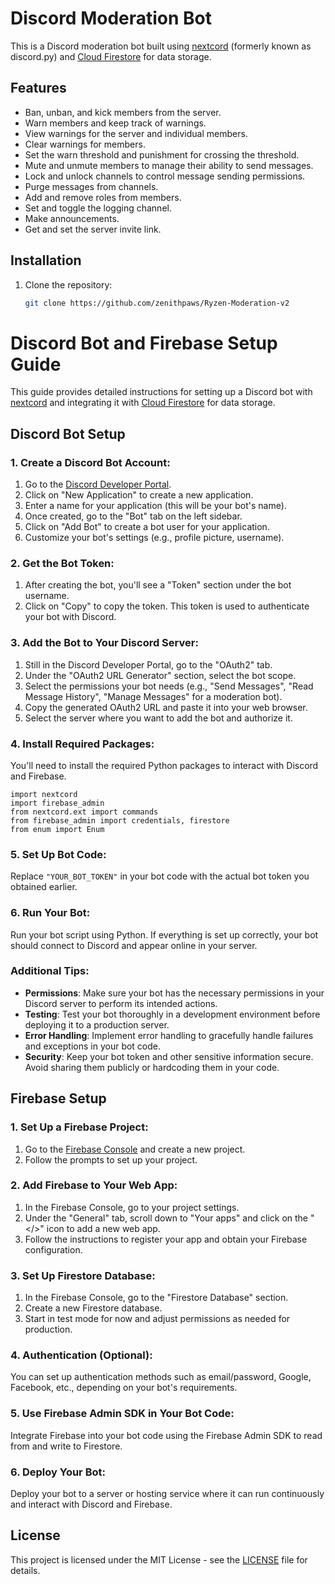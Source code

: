 # Discord Moderation Bot

This is a Discord moderation bot built using [nextcord](https://nextcord.dev/) (formerly known as discord.py) and [Cloud Firestore](https://firebase.google.com/products/firestore) for data storage.

## Features

- Ban, unban, and kick members from the server.
- Warn members and keep track of warnings.
- View warnings for the server and individual members.
- Clear warnings for members.
- Set the warn threshold and punishment for crossing the threshold.
- Mute and unmute members to manage their ability to send messages.
- Lock and unlock channels to control message sending permissions.
- Purge messages from channels.
- Add and remove roles from members.
- Set and toggle the logging channel.
- Make announcements.
- Get and set the server invite link.

## Installation

1. Clone the repository:

   ```bash
   git clone https://github.com/zenithpaws/Ryzen-Moderation-v2
   ```

# Discord Bot and Firebase Setup Guide

This guide provides detailed instructions for setting up a Discord bot with [nextcord](https://nextcord.dev/) and integrating it with [Cloud Firestore](https://firebase.google.com/products/firestore) for data storage.

## Discord Bot Setup

### 1. Create a Discord Bot Account:

1. Go to the [Discord Developer Portal](https://discord.com/developers/applications).
2. Click on "New Application" to create a new application.
3. Enter a name for your application (this will be your bot's name).
4. Once created, go to the "Bot" tab on the left sidebar.
5. Click on "Add Bot" to create a bot user for your application.
6. Customize your bot's settings (e.g., profile picture, username).

### 2. Get the Bot Token:

1. After creating the bot, you'll see a "Token" section under the bot username.
2. Click on "Copy" to copy the token. This token is used to authenticate your bot with Discord.

### 3. Add the Bot to Your Discord Server:

1. Still in the Discord Developer Portal, go to the "OAuth2" tab.
2. Under the "OAuth2 URL Generator" section, select the bot scope.
3. Select the permissions your bot needs (e.g., "Send Messages", "Read Message History", "Manage Messages" for a moderation bot).
4. Copy the generated OAuth2 URL and paste it into your web browser.
5. Select the server where you want to add the bot and authorize it.

### 4. Install Required Packages:

You'll need to install the required Python packages to interact with Discord and Firebase.

```
import nextcord
import firebase_admin
from nextcord.ext import commands
from firebase_admin import credentials, firestore
from enum import Enum
```

### 5. Set Up Bot Code:

Replace `"YOUR_BOT_TOKEN"` in your bot code with the actual bot token you obtained earlier.

### 6. Run Your Bot:

Run your bot script using Python. If everything is set up correctly, your bot should connect to Discord and appear online in your server.

### Additional Tips:

- **Permissions**: Make sure your bot has the necessary permissions in your Discord server to perform its intended actions.
- **Testing**: Test your bot thoroughly in a development environment before deploying it to a production server.
- **Error Handling**: Implement error handling to gracefully handle failures and exceptions in your bot code.
- **Security**: Keep your bot token and other sensitive information secure. Avoid sharing them publicly or hardcoding them in your code.

## Firebase Setup

### 1. Set Up a Firebase Project:

1. Go to the [Firebase Console](https://console.firebase.google.com/) and create a new project.
2. Follow the prompts to set up your project.

### 2. Add Firebase to Your Web App:

1. In the Firebase Console, go to your project settings.
2. Under the "General" tab, scroll down to "Your apps" and click on the "</>" icon to add a new web app.
3. Follow the instructions to register your app and obtain your Firebase configuration.

### 3. Set Up Firestore Database:

1. In the Firebase Console, go to the "Firestore Database" section.
2. Create a new Firestore database.
3. Start in test mode for now and adjust permissions as needed for production.

### 4. Authentication (Optional):

You can set up authentication methods such as email/password, Google, Facebook, etc., depending on your bot's requirements.

### 5. Use Firebase Admin SDK in Your Bot Code:

Integrate Firebase into your bot code using the Firebase Admin SDK to read from and write to Firestore.

### 6. Deploy Your Bot:

Deploy your bot to a server or hosting service where it can run continuously and interact with Discord and Firebase.

## License

This project is licensed under the MIT License - see the [LICENSE](LICENSE) file for details.
